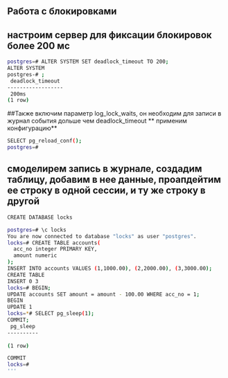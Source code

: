 ## Работа с блокировками
## настроим сервер для фиксации блокировок более 200 мс

```bash
postgres=# ALTER SYSTEM SET deadlock_timeout TO 200;
ALTER SYSTEM
postgres-# ;
 deadlock_timeout 
------------------
 200ms
(1 row)
```
##Также включим параметр log_lock_waits, он необходим для записи в журнал события дольше чем deadlock_timeout
** применим конфигурацию**

```bash
SELECT pg_reload_conf();
postgres=# 
```
## смоделирем запись в журнале, создадим таблицу, добавим в нее данные, проапдейтим ее строку в одной сессии, и ту же строку в другой
```bash
CREATE DATABASE locks

postgres=# \c locks
You are now connected to database "locks" as user "postgres".
locks=# CREATE TABLE accounts(
  acc_no integer PRIMARY KEY,
  amount numeric
);
INSERT INTO accounts VALUES (1,1000.00), (2,2000.00), (3,3000.00);
CREATE TABLE
INSERT 0 3
locks=# BEGIN;
UPDATE accounts SET amount = amount - 100.00 WHERE acc_no = 1;
BEGIN
UPDATE 1
locks=*# SELECT pg_sleep(1);
COMMIT;
 pg_sleep 
----------
 
(1 row)

COMMIT
locks=# 
'''

